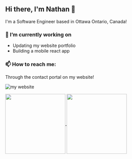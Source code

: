 ## Hi there, I'm Nathan 👋

I'm a Software Engineer based in Ottawa Ontario, Canada!

### 🔭 I’m currently working on
* Updating my website portfolio
* Building a mobile react app

### 📫 How to reach me:
Through the contact portal on
<a href="https://nathanmacdiarmid.com/contact" style="text-decoration:none;">
  my website!
</a>

![my website]("https://nathanmacdiarmid.com/contact)

<a href="https://shorturl.at/t2udx">
  <img height=190 align="center" src="https://github-readme-stats.vercel.app/api?username=NathanMacDiarmid&rank_icon=github&hide=contribs&show_icons=true&theme=tokyonight" />
</a>
<a href="https://shorturl.at/lF9TG">
  <img height=190 align="center" src="https://github-readme-stats.vercel.app/api/top-langs?username=NathanMacDiarmid&layout=compact&langs_count=8&card_width=320&theme=tokyonight" />
</a>

<!--
**NathanMacDiarmid/NathanMacDiarmid** is a ✨ _special_ ✨ repository because its `README.md` (this file) appears on your GitHub profile.

Here are some ideas to get you started:

- 🔭 I’m currently working on ...
- 🌱 I’m currently learning ...
- 👯 I’m looking to collaborate on ...
- 🤔 I’m looking for help with ...
- 💬 Ask me about ...
- 📫 How to reach me: ...
- 😄 Pronouns: ...
- ⚡ Fun fact: ...
-->
